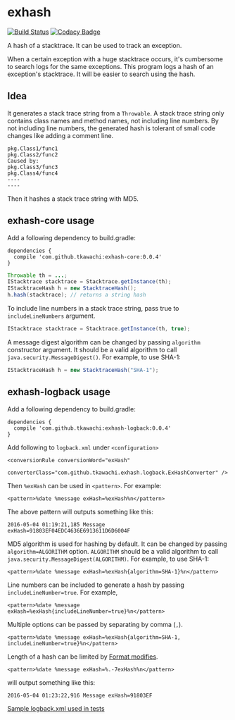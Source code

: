 # exhash

[![Build Status](https://travis-ci.org/tkawachi/exhash.svg?branch=master)](https://travis-ci.org/tkawachi/exhash)
[![Codacy Badge](https://api.codacy.com/project/badge/Grade/1e130164da594eb1b24fae3d5c70937e)](https://www.codacy.com/app/tkawachi/exhash?utm_source=github.com&amp;utm_medium=referral&amp;utm_content=tkawachi/exhash&amp;utm_campaign=Badge_Grade)

A hash of a stacktrace. It can be used to track an exception.

When a certain exception with a huge stacktrace occurs, it's cumbersome to search logs
for the same exceptions. This program logs a hash of an exception's stacktrace.
It will be easier to search using the hash.

## Idea

It generates a stack trace string from a `Throwable`. A stack trace string only contains
class names and method names, not including line numbers. By not including line numbers,
the generated hash is tolerant of small code changes like adding a comment line.

```
pkg.Class1/func1
pkg.Class2/func2
Caused by:
pkg.Class3/func3
pkg.Class4/func4
----
----
```

Then it hashes a stack trace string with MD5.

## exhash-core usage

Add a following dependency to build.gradle:

```
dependencies {
  compile 'com.github.tkawachi:exhash-core:0.0.4'
}
```

```java
Throwable th = ...;
IStacktrace stacktrace = Stacktrace.getInstance(th);
IStacktraceHash h = new StacktraceHash();
h.hash(stacktrace); // returns a string hash
```

To include line numbers in a stack trace string, pass true to `includeLineNumbers`
argument.

```java
IStacktrace stacktrace = Stacktrace.getInstance(th, true);
```

A message digest algorithm can be changed by passing `algorithm` constructor argument.
It should be a valid algorithm to call `java.security.MessageDigest()`.
For example, to use SHA-1:

```java
IStacktraceHash h = new StacktraceHash("SHA-1");
```

## exhash-logback usage

Add a following dependency to build.gradle:

```
dependencies {
  compile 'com.github.tkawachi:exhash-logback:0.0.4'
}
```

Add following to `logback.xml` under `<configuration>`

```
<conversionRule conversionWord="exHash"
                converterClass="com.github.tkawachi.exhash.logback.ExHashConverter" />
```

Then `%exHash` can be used in `<pattern>`. For example:

```
<pattern>%date %message exHash=%exHash%n</pattern>
```

The above pattern will outputs something like this:

```
2016-05-04 01:19:21,185 Message exHash=91803EF04EDC4636E6913611D6D6004F
```

MD5 algorithm is used for hashing by default. It can be changed by
passing `algorithm=ALGORITHM` option. `ALGORITHM` should be a valid algorithm
to call `java.security.MessageDigest(ALGORITHM)`. For example, to use SHA-1:

```
<pattern>%date %message exHash=%exHash{algorithm=SHA-1}%n</pattern>
```

Line numbers can be included to generate a hash by passing `includeLineNumber=true`.
For example,

```
<pattern>%date %message exHash=%exHash{includeLineNumber=true}%n</pattern>
```

Multiple options can be passed by separating by comma (`,`).

```
<pattern>%date %message exHash=%exHash{algorithm=SHA-1, includeLineNumber=true}%n</pattern>
```

Length of a hash can be limited by [Format modifies](http://logback.qos.ch/manual/layouts.html#formatModifiers).

```
<pattern>%date %message exHash=%.-7exHash%n</pattern>
```

will output something like this:

```
2016-05-04 01:23:22,916 Message exHash=91803EF
```

[Sample logback.xml used in tests](https://github.com/tkawachi/exhash/blob/master/logback/src/test/resources/logback-test.xml)
